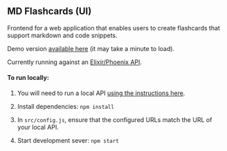 ## MD Flashcards (UI)

Frontend for a web application that enables users to create flashcards that support markdown and code snippets.

Demo version [available here](https://md-flashcards-ui.herokuapp.com/) (it may take a minute to load).

Currently running against an [Elixir/Phoenix API](https://github.com/shawnpyates/MD-Flashcards).

#### To run locally:

1. You will need to run a local API [using the instructions here](https://github.com/shawnpyates/MD-Flashcards/blob/master/README.md).

1. Install dependencies: `npm install`

1. In `src/config.js`, ensure that the configured URLs match the URL of your local API.

1. Start development sever: `npm start`